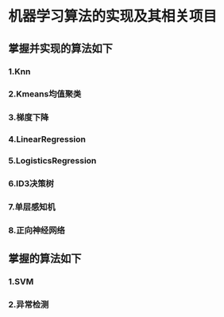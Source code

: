 # 机器学习算法的实现及其相关项目
## 掌握并实现的算法如下
### 1.Knn
### 2.Kmeans均值聚类
### 3.梯度下降
### 4.LinearRegression
### 5.LogisticsRegression
### 6.ID3决策树
### 7.单层感知机
### 8.正向神经网络
## 
## 掌握的算法如下
### 1.SVM
### 2.异常检测
